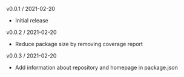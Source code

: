 v0.0.1 / 2021-02-20
* Initial release

v0.0.2 / 2021-02-20
* Reduce package size by removing coverage report

v0.0.3 / 2021-02-20
* Add information about repository and homepage in package.json
